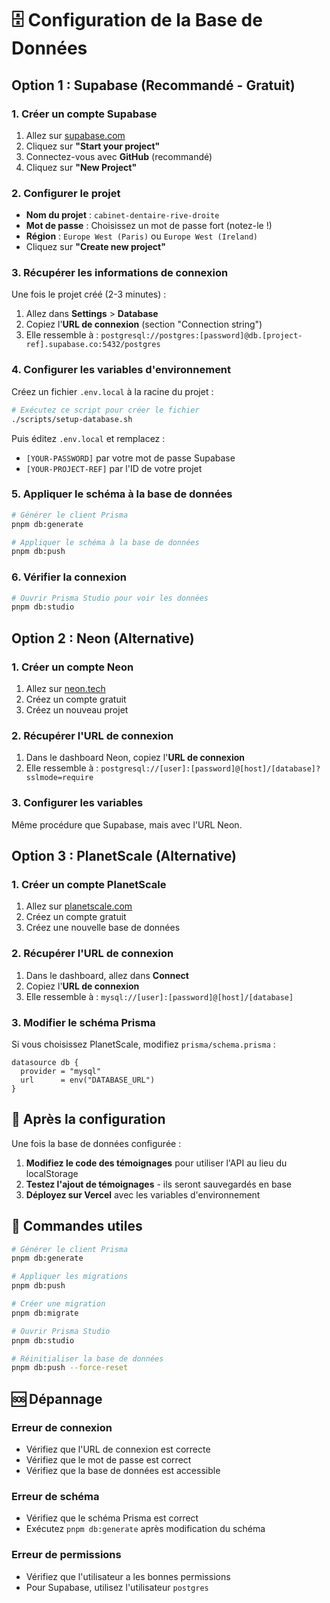 # 🗄️ Configuration de la Base de Données

## Option 1 : Supabase (Recommandé - Gratuit)

### 1. Créer un compte Supabase

1. Allez sur [supabase.com](https://supabase.com)
2. Cliquez sur **"Start your project"**
3. Connectez-vous avec **GitHub** (recommandé)
4. Cliquez sur **"New Project"**

### 2. Configurer le projet

- **Nom du projet** : `cabinet-dentaire-rive-droite`
- **Mot de passe** : Choisissez un mot de passe fort (notez-le !)
- **Région** : `Europe West (Paris)` ou `Europe West (Ireland)`
- Cliquez sur **"Create new project"**

### 3. Récupérer les informations de connexion

Une fois le projet créé (2-3 minutes) :

1. Allez dans **Settings** > **Database**
2. Copiez l'**URL de connexion** (section "Connection string")
3. Elle ressemble à : `postgresql://postgres:[password]@db.[project-ref].supabase.co:5432/postgres`

### 4. Configurer les variables d'environnement

Créez un fichier `.env.local` à la racine du projet :

```bash
# Exécutez ce script pour créer le fichier
./scripts/setup-database.sh
```

Puis éditez `.env.local` et remplacez :
- `[YOUR-PASSWORD]` par votre mot de passe Supabase
- `[YOUR-PROJECT-REF]` par l'ID de votre projet

### 5. Appliquer le schéma à la base de données

```bash
# Générer le client Prisma
pnpm db:generate

# Appliquer le schéma à la base de données
pnpm db:push
```

### 6. Vérifier la connexion

```bash
# Ouvrir Prisma Studio pour voir les données
pnpm db:studio
```

## Option 2 : Neon (Alternative)

### 1. Créer un compte Neon

1. Allez sur [neon.tech](https://neon.tech)
2. Créez un compte gratuit
3. Créez un nouveau projet

### 2. Récupérer l'URL de connexion

1. Dans le dashboard Neon, copiez l'**URL de connexion**
2. Elle ressemble à : `postgresql://[user]:[password]@[host]/[database]?sslmode=require`

### 3. Configurer les variables

Même procédure que Supabase, mais avec l'URL Neon.

## Option 3 : PlanetScale (Alternative)

### 1. Créer un compte PlanetScale

1. Allez sur [planetscale.com](https://planetscale.com)
2. Créez un compte gratuit
3. Créez une nouvelle base de données

### 2. Récupérer l'URL de connexion

1. Dans le dashboard, allez dans **Connect**
2. Copiez l'**URL de connexion**
3. Elle ressemble à : `mysql://[user]:[password]@[host]/[database]`

### 3. Modifier le schéma Prisma

Si vous choisissez PlanetScale, modifiez `prisma/schema.prisma` :

```prisma
datasource db {
  provider = "mysql"
  url      = env("DATABASE_URL")
}
```

## 🚀 Après la configuration

Une fois la base de données configurée :

1. **Modifiez le code des témoignages** pour utiliser l'API au lieu du localStorage
2. **Testez l'ajout de témoignages** - ils seront sauvegardés en base
3. **Déployez sur Vercel** avec les variables d'environnement

## 🔧 Commandes utiles

```bash
# Générer le client Prisma
pnpm db:generate

# Appliquer les migrations
pnpm db:push

# Créer une migration
pnpm db:migrate

# Ouvrir Prisma Studio
pnpm db:studio

# Réinitialiser la base de données
pnpm db:push --force-reset
```

## 🆘 Dépannage

### Erreur de connexion
- Vérifiez que l'URL de connexion est correcte
- Vérifiez que le mot de passe est correct
- Vérifiez que la base de données est accessible

### Erreur de schéma
- Vérifiez que le schéma Prisma est correct
- Exécutez `pnpm db:generate` après modification du schéma

### Erreur de permissions
- Vérifiez que l'utilisateur a les bonnes permissions
- Pour Supabase, utilisez l'utilisateur `postgres`
